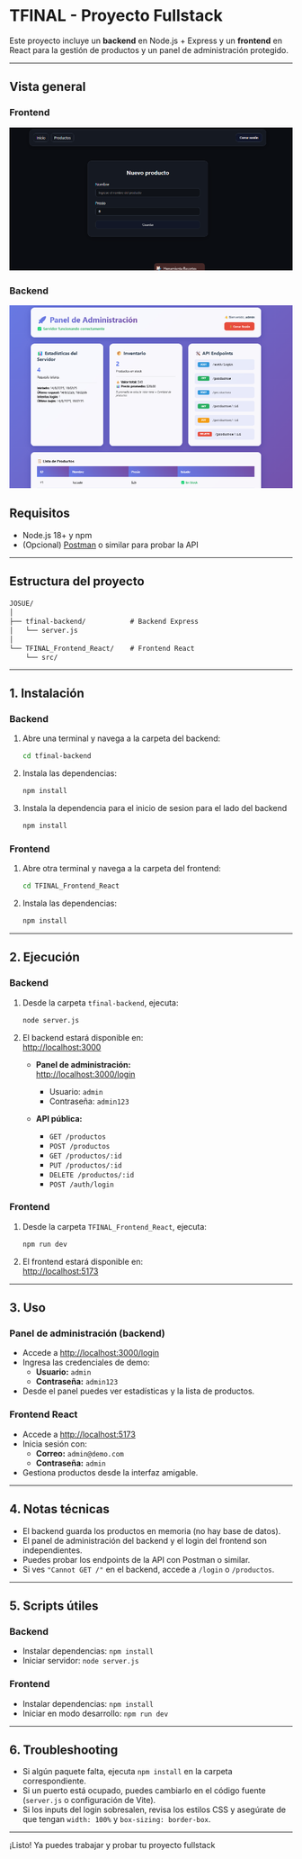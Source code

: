 # TFINAL - Proyecto Fullstack

Este proyecto incluye un **backend** en Node.js + Express y un **frontend** en React para la gestión de productos y un panel de administración protegido.

---
## Vista general

### Frontend
![Frontend](./frontend.png)

### Backend
![Backend](./backend.png)


## Requisitos

- Node.js 18+ y npm
- (Opcional) [Postman](https://www.postman.com/) o similar para probar la API

---

## Estructura del proyecto

```
JOSUE/
│
├── tfinal-backend/           # Backend Express
│   └── server.js
│
└── TFINAL_Frontend_React/    # Frontend React
    └── src/
```

---

## 1. Instalación

### Backend

1. Abre una terminal y navega a la carpeta del backend:
    ```sh
    cd tfinal-backend
    ```
2. Instala las dependencias:
    ```sh
    npm install
    ```
3. Instala la dependencia para el inicio de sesion para el lado del backend
    ```sh
    npm install
    ```
### Frontend

1. Abre otra terminal y navega a la carpeta del frontend:
    ```sh
    cd TFINAL_Frontend_React
    ```
2. Instala las dependencias:
    ```sh
    npm install
    ```

---

## 2. Ejecución

### Backend

1. Desde la carpeta `tfinal-backend`, ejecuta:
    ```sh
    node server.js
    ```
2. El backend estará disponible en:  
   [http://localhost:3000](http://localhost:3000)

   - **Panel de administración:**  
     [http://localhost:3000/login](http://localhost:3000/login)
     - Usuario: `admin`
     - Contraseña: `admin123`

   - **API pública:**  
     - `GET /productos`
     - `POST /productos`
     - `GET /productos/:id`
     - `PUT /productos/:id`
     - `DELETE /productos/:id`
     - `POST /auth/login`

### Frontend

1. Desde la carpeta `TFINAL_Frontend_React`, ejecuta:
    ```sh
    npm run dev
    ```
2. El frontend estará disponible en:  
   [http://localhost:5173](http://localhost:5173)

---

## 3. Uso

### Panel de administración (backend)

- Accede a [http://localhost:3000/login](http://localhost:3000/login)
- Ingresa las credenciales de demo:
  - **Usuario:** `admin`
  - **Contraseña:** `admin123`
- Desde el panel puedes ver estadísticas y la lista de productos.

### Frontend React

- Accede a [http://localhost:5173](http://localhost:5173)
- Inicia sesión con:
  - **Correo:** `admin@demo.com`
  - **Contraseña:** `admin`
- Gestiona productos desde la interfaz amigable.

---

## 4. Notas técnicas

- El backend guarda los productos en memoria (no hay base de datos).
- El panel de administración del backend y el login del frontend son independientes.
- Puedes probar los endpoints de la API con Postman o similar.
- Si ves `"Cannot GET /"` en el backend, accede a `/login` o `/productos`.

---

## 5. Scripts útiles

### Backend

- Instalar dependencias: `npm install`
- Iniciar servidor: `node server.js`

### Frontend

- Instalar dependencias: `npm install`
- Iniciar en modo desarrollo: `npm run dev`

---

## 6. Troubleshooting

- Si algún paquete falta, ejecuta `npm install` en la carpeta correspondiente.
- Si un puerto está ocupado, puedes cambiarlo en el código fuente (`server.js` o configuración de Vite).
- Si los inputs del login sobresalen, revisa los estilos CSS y asegúrate de que tengan `width: 100%` y `box-sizing: border-box`.

---

¡Listo! Ya puedes trabajar y probar tu proyecto fullstack